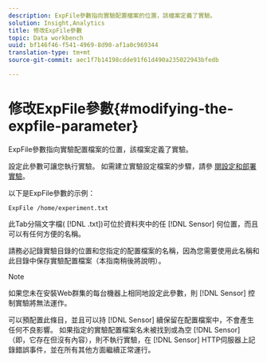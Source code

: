 ```yaml
---
description: ExpFile參數指向實驗配置檔案的位置，該檔案定義了實驗。
solution: Insight,Analytics
title: 修改ExpFile參數
topic: Data workbench
uuid: bf146f46-f541-4969-8d90-af1a0c969344
translation-type: tm+mt
source-git-commit: aec1f7b14198cdde91f61d490a235022943bfedb

---
```



# 修改ExpFile參數{#modifying-the-expfile-parameter}

ExpFile參數指向實驗配置檔案的位置，該檔案定義了實驗。

設定此參數可讓您執行實驗。 如需建立實驗設定檔案的步驟，請參 [閱設定和部署實驗](../../../home/c-undst-ctrld-exp/t-crt-ctrld-exp/c-cnfg-dply-exp.md#concept-50f1de0242904698937bb72b3ea1b429)。

以下是ExpFile參數的示例：

```
ExpFile /home/experiment.txt
```

此Tab分隔文字檔( [!DNL .txt])可位於資料夾中的任 [!DNL Sensor] 何位置，而且可以有任何方便的名稱。

請務必記錄實驗目錄的位置和您指定的配置檔案的名稱，因為您需要使用此名稱和此目錄中保存實驗配置檔案（本指南稍後將說明）。

>[!NOTE]
>
>如果您未在安裝Web群集的每台機器上相同地設定此參數，則 [!DNL Sensor] 控制實驗將無法運作。

可以預配置此條目，並且可以持 [!DNL Sensor] 續保留在配置檔案中，不會產生任何不良影響。 如果指定的實驗配置檔案名未被找到或為空 [!DNL Sensor] （即，它存在但沒有內容），則不執行實驗，在 [!DNL Sensor] HTTP伺服器上記錄錯誤事件，並在所有其他方面繼續正常運行。
